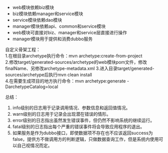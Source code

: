 * web模块依赖biz模块
* biz模块依赖manager和service模块
* service模块依赖dao模块
* manager模块依赖api、common和service模块
* web模块可直接对biz、manager和service层直接进行操作
* manager模块用于提供和消费dubbo服务

自定义骨架工程：  
1.在根目录archetype执行命令：mvn archetype:create-from-project  
2.修改target/generated-sources/archetype的web模块pom文件，修改finalName、另修改archetype-metadata.xml
3.进入目录target/generated-sources/archetype后执行mvn clean install  
4.在需要生成项目的地方执行命令：mvn archetype:generate -DarchetypeCatalog=local

总结：  
1. info级别的日志用于记录调用情况、参数信息和返回值情况。  
2. warn级别的日志用于记录会出现潜在错误的情形。  
3. error级别的日志指出虽然发生错误事件，但仍然不影响系统的继续运行。 
4. fatal级别的日志指出每个严重的错误事件将会导致应用程序的退出。 
5. 如果服务是作为dubbo接口，即使数据项不存在也不应该返回success为false，提供方不做调用方的判断逻辑，只做数据查询工作，但是系统内使用可以自己视情况而定。  
